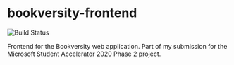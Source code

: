 # bookversity-frontend
![Build Status](https://dev.azure.com/msa-devops/Bookversity/_apis/build/status/marknzl.bookversity-frontend?branchName=master)

Frontend for the Bookversity web application. Part of my submission for the Microsoft Student Accelerator 2020 Phase 2 project.

